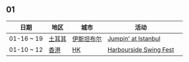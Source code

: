 
## 01

| 日期 | 地区 | 城市 | 活动 | |
| --- | --- | --- | --- | --- |
| 01-16 ~ 19 | [土耳其](tr_TR/index.md) | [伊斯坦布尔](tr_TR/by_city.md#istanbul) | [Jumpin' at Istanbul](tr_TR/jumpin-at-istanbul-2025.md) |  |
| 01-10 ~ 12 | [香港](zh_HK/index.md) | [HK](zh_HK/by_city.md#hk) | [Harbourside Swing Fest](zh_HK/harbourside-swing-fest-2025.md) |  |

